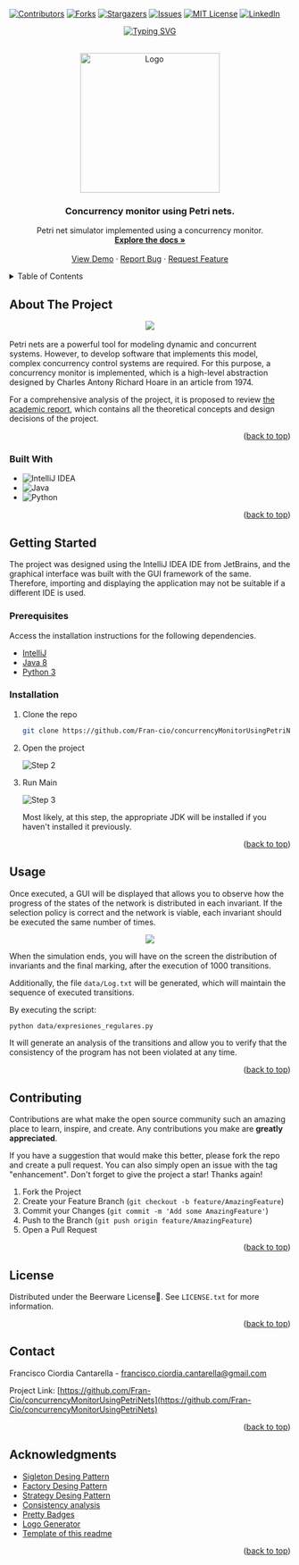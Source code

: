 <!-- Improved compatibility of back to top link: See: https://github.com/othneildrew/Best-README-Template/pull/73 -->
<a name="readme-top"></a>
<!--
*** Thanks for checking out the Best-README-Template. If you have a suggestion
*** that would make this better, please fork the repo and create a pull request
*** or simply open an issue with the tag "enhancement".
*** Don't forget to give the project a star!
*** Thanks again! Now go create something AMAZING! :D
-->



<!-- PROJECT SHIELDS -->
<!--
*** I'm using markdown "reference style" links for readability.
*** Reference links are enclosed in brackets [ ] instead of parentheses ( ).
*** See the bottom of this document for the declaration of the reference variables
*** for contributors-url, forks-url, etc. This is an optional, concise syntax you may use.
*** https://www.markdownguide.org/basic-syntax/#reference-style-links
-->
[![Contributors][contributors-shield]][contributors-url]
[![Forks][forks-shield]][forks-url]
[![Stargazers][stars-shield]][stars-url]
[![Issues][issues-shield]][issues-url]
[![MIT License][license-shield]][license-url]
[![LinkedIn][linkedin-shield]][linkedin-url]
<p align="center">
    <a href="https://git.io/typing-svg"><img src="https://readme-typing-svg.demolab.com?font=Fira+Code&pause=1000&center=true&vCenter=true&width=560&height=27&lines=Hi+stranger;Supongo+que+viniste+en+busca+de+conocimiento;Usa+este+material+como+mera+inspiracion;Los+verdaderos+campeones+nunca+hacen+trampa;PLS" alt="Typing SVG" /></a>
</p>
<!-- PROJECT LOGO -->
<br />
<div align="center">
  <a href="https://github.com/Fran-cio/concurrencyMonitorUsingPetriNets">
    <img src="images/logo.png" alt="Logo" width="250" height="250">
  </a>

<h3 align="center">Concurrency monitor using Petri nets.</h3>

  <p align="center">
    Petri net simulator implemented using a concurrency monitor.
    <br />
    <a href="https://github.com/Fran-cio/concurrencyMonitorUsingPetriNets"><strong>Explore the docs »</strong></a>
    <br />
    <br />
    <a href="https://github.com/Fran-cio/concurrencyMonitorUsingPetriNets">View Demo</a>
    ·
    <a href="https://github.com/Fran-cio/concurrencyMonitorUsingPetriNets/issues">Report Bug</a>
    ·
    <a href="https://github.com/Fran-cio/concurrencyMonitorUsingPetriNets/issues">Request Feature</a>
  </p>
</div>



<!-- TABLE OF CONTENTS -->
<details>
  <summary>Table of Contents</summary>
  <ol>
    <li>
      <a href="#about-the-project">About The Project</a>
      <ul>
        <li><a href="#built-with">Built With</a></li>
      </ul>
    </li>
    <li>
      <a href="#getting-started">Getting Started</a>
      <ul>
        <li><a href="#installation">Installation</a></li>
      </ul>
    </li>
    <li><a href="#usage">Usage</a></li>
    <li><a href="#contributing">Contributing</a></li>
    <li><a href="#license">License</a></li>
    <li><a href="#contact">Contact</a></li>
    <li><a href="#acknowledgments">Acknowledgments</a></li>
  </ol>
</details>



<!-- ABOUT THE PROJECT -->
## About The Project
<div align=center>
    <img src="images/screenshot.png">
</div>
<br>
Petri nets are a powerful tool for modeling dynamic and concurrent systems. However, to develop software that implements this model, complex concurrency control systems are required. For this purpose, a concurrency monitor is implemented, which is a high-level abstraction designed by Charles Antony Richard Hoare in an article from 1974.

For a comprehensive analysis of the project, it is proposed to review [the academic report](Informe.pdf), which contains all the theoretical concepts and design decisions of the project.
<p align="right">(<a href="#readme-top">back to top</a>)</p>

### Built With

* ![IntelliJ IDEA](https://img.shields.io/badge/IntelliJIDEA-000000.svg?style=for-the-badge&logo=intellij-idea&logoColor=white)
* ![Java](https://img.shields.io/badge/java-%23ED8B00.svg?style=for-the-badge&logo=openjdk&logoColor=white)
* ![Python](https://img.shields.io/badge/python-3670A0?style=for-the-badge&logo=python&logoColor=ffdd54)

<p align="right">(<a href="#readme-top">back to top</a>)</p>



<!-- GETTING STARTED -->
## Getting Started
The project was designed using the IntelliJ IDEA IDE from JetBrains, and the graphical interface was built with the GUI framework of the same. Therefore, importing and displaying the application may not be suitable if a different IDE is used.
### Prerequisites
Access the installation instructions for the following dependencies.
* [IntelliJ](https://www.jetbrains.com/idea/) 
* [Java 8](https://www.java.com/es/download/java8_update.jsp) 
* [Python 3](https://www.python.org/downloads/)
### Installation

1. Clone the repo
   ```sh
   git clone https://github.com/Fran-cio/concurrencyMonitorUsingPetriNets.git
   ```
2. Open the project 

    ![Step 2](images/step2.png)
3. Run Main

    ![Step 3](images/step3.png)

    Most likely, at this step, the appropriate JDK will be installed if you haven't installed it previously.

<p align="right">(<a href="#readme-top">back to top</a>)</p>



<!-- USAGE EXAMPLES -->
## Usage
Once executed, a GUI will be displayed that allows you to observe how the progress of the states of the network is distributed in each invariant. If the selection policy is correct and the network is viable, each invariant should be executed the same number of times.

<div align=center>
    <img src=images/example.png>
</div>

When the simulation ends, you will have on the screen the distribution of invariants and the final marking, after the execution of 1000 transitions.

Additionally, the file `data/Log.txt` will be generated, which will maintain the sequence of executed transitions.

By executing the script:
```sh
python data/expresiones_regulares.py
```
It will generate an analysis of the transitions and allow you to verify that the consistency of the program has not been violated at any time.

<p align="right">(<a href="#readme-top">back to top</a>)</p>


<!-- CONTRIBUTING -->
## Contributing

Contributions are what make the open source community such an amazing place to learn, inspire, and create. Any contributions you make are **greatly appreciated**.

If you have a suggestion that would make this better, please fork the repo and create a pull request. You can also simply open an issue with the tag "enhancement".
Don't forget to give the project a star! Thanks again!

1. Fork the Project
2. Create your Feature Branch (`git checkout -b feature/AmazingFeature`)
3. Commit your Changes (`git commit -m 'Add some AmazingFeature'`)
4. Push to the Branch (`git push origin feature/AmazingFeature`)
5. Open a Pull Request

<p align="right">(<a href="#readme-top">back to top</a>)</p>



<!-- LICENSE -->
## License

Distributed under the Beerware License🍻. See `LICENSE.txt` for more information.

<p align="right">(<a href="#readme-top">back to top</a>)</p>



<!-- CONTACT -->
## Contact

Francisco Ciordia Cantarella - francisco.ciordia.cantarella@gmail.com

Project Link: [https://github.com/Fran-Cio/concurrencyMonitorUsingPetriNets](https://github.com/Fran-Cio/concurrencyMonitorUsingPetriNets)

<p align="right">(<a href="#readme-top">back to top</a>)</p>



<!-- ACKNOWLEDGMENTS -->
## Acknowledgments
* [Sigleton Desing Pattern](https://refactoring.guru/es/design-patterns/singleton)
* [Factory Desing Pattern](https://refactoring.guru/design-patterns/factory-method)
* [Strategy Desing Pattern](https://refactoring.guru/es/design-patterns/strategy)
* [Consistency analysis](https://www.debuggex.com/)
* [Pretty Badges](https://github.com/Ileriayo/markdown-badges)
* [Logo Generator](https://www.bing.com/images/create?FORM=BICMB1&ssp=1&darkschemeovr=0&setlang=es-CL&safesearch=moderate&toWww=1&redig=8195C3604CE2443CAD2B9B2FB3512087)
* [Template of this readme](https://github.com/othneildrew/Best-README-Template?tab=readme-ov-file)

<p align="right">(<a href="#readme-top">back to top</a>)</p>



<!-- MARKDOWN LINKS & IMAGES -->
<!-- https://www.markdownguide.org/basic-syntax/#reference-style-links -->
[contributors-shield]: https://img.shields.io/github/contributors/Fran-Cio/concurrencyMonitorUsingPetriNets.svg?style=for-the-badge
[contributors-url]: https://github.com/Fran-cio/concurrencyMonitorUsingPetriNets/graphs/contributors
[forks-shield]: https://img.shields.io/github/forks/Fran-cio/concurrencyMonitorUsingPetriNets.svg?style=for-the-badge
[forks-url]: https://github.com/Fran-Cio/concurrencyMonitorUsingPetriNets/network/members
[stars-shield]: https://img.shields.io/github/stars/Fran-Cio/concurrencyMonitorUsingPetriNets.svg?style=for-the-badge
[stars-url]: https://github.com/Fran-Cio/concurrencyMonitorUsingPetriNets/stargazers
[issues-shield]: https://img.shields.io/github/issues/Fran-Cio/concurrencyMonitorUsingPetriNets.svg?style=for-the-badge
[issues-url]: https://github.com/Fran-Cio/concurrencyMonitorUsingPetriNets/issues
[license-shield]: https://img.shields.io/badge/license-Beerware%F0%9F%8D%BB-green?style=for-the-badge
[license-url]: https://github.com/Fran-Cio/concurrencyMonitorUsingPetriNets/blob/master/LICENSE.txt
[linkedin-shield]: https://img.shields.io/badge/-LinkedIn-black.svg?style=for-the-badge&logo=linkedin&colorB=555
[linkedin-url]: https://www.linkedin.com/in/francisco-ciordia-cantarella-5323461b8/
[product-screenshot]: images/screenshot.png
[usage-example]: images/example.png


